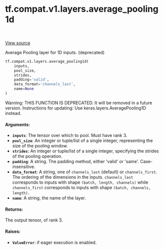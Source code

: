 <div itemscope itemtype="http://developers.google.com/ReferenceObject">
<meta itemprop="name" content="tf.compat.v1.layers.average_pooling1d" />
<meta itemprop="path" content="Stable" />
</div>

# tf.compat.v1.layers.average_pooling1d

<!-- Insert buttons -->

<table class="tfo-notebook-buttons tfo-api" align="left">
</table>

<a target="_blank" href="/code/stable/tensorflow/python/layers/pooling.py">View source</a>



<!-- Start diff -->
Average Pooling layer for 1D inputs. (deprecated)

``` python
tf.compat.v1.layers.average_pooling1d(
    inputs,
    pool_size,
    strides,
    padding='valid',
    data_format='channels_last',
    name=None
)
```



<!-- Placeholder for "Used in" -->

Warning: THIS FUNCTION IS DEPRECATED. It will be removed in a future version.
Instructions for updating:
Use keras.layers.AveragePooling1D instead.

#### Arguments:


* <b>`inputs`</b>: The tensor over which to pool. Must have rank 3.
* <b>`pool_size`</b>: An integer or tuple/list of a single integer,
  representing the size of the pooling window.
* <b>`strides`</b>: An integer or tuple/list of a single integer, specifying the
  strides of the pooling operation.
* <b>`padding`</b>: A string. The padding method, either 'valid' or 'same'.
  Case-insensitive.
* <b>`data_format`</b>: A string, one of `channels_last` (default) or `channels_first`.
  The ordering of the dimensions in the inputs.
  `channels_last` corresponds to inputs with shape
  `(batch, length, channels)` while `channels_first` corresponds to
  inputs with shape `(batch, channels, length)`.
* <b>`name`</b>: A string, the name of the layer.


#### Returns:

The output tensor, of rank 3.



#### Raises:


* <b>`ValueError`</b>: if eager execution is enabled.